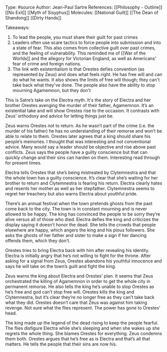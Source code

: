 Type: #source 
Author: Jean-Paul Sartre
References: [[Philosophy - Outline]]
[[No Exit]]
[[Myth of Sisyphus]]
Molecules: 
[[National Guilt]]
[[The Dean of Shandong]]
[[Dirty Hands]]

Takeaways:
1) To lead the people, you must share their guilt for past crimes
2) Leaders often use scare tactics to force people into submission and into a state of fear. This also comes from collective guilt over past crimes, and the feeling of vulnerability. This reminded me of [[War of the Worlds]] and the allegory for Victorian England, as well as Americans' fear of crime and foreign nations. 
3) The link with existentialism is that Orestes defies convention (as represented by Zeus) and does what feels right. He has free will and can do what he wants. It also shows the limits of free will though; they can't take back what they've done. The people also have the ability to stop mourning Agamemnon, but they don't


This is Satre’s take on the Electra myth. It's the story of Electra and her brother Orestes avenging the murder of their father, Agamemnon. It’s an existential take and will show Orestes rise to the occasion. It contrasts with Zeus’ orthodoxy and advice for letting things just be.

Zeus warns Orestes not to return. As he wasn’t part of the crime (i.e. the murder of his father) he has no understanding of their remorse and won’t be able to relate to them. Orestes later agrees that a king should share his people’s memories. I thought that was interesting and not conventional advice. Many would say a leader should be objective and rise above past conflicts. Zeus says the people have a guilty conscience but that can quickly change and their sins can harden on them. Interesting read through for present times.

Electra tells Orestes that she’s being mistreated by Clytemnestra and that the whole town has a guilty conscience. It’s clear that she’s waiting for her brother to return and Clytemnestra is fearing his return. Electra clearly hates and resents her mother as well as her stepfather. Clytemnestra seems to regret her treachery but also warns Electra about youthful pride. 

There’s an annual festival when the town pretends ghosts from the past come back to the city. The town is in constant mourning and is never allowed to be happy. The king has convinced the people to be sorry they’re alive versus all of those who died. Electra defies the king and criticizes the display saying it doesn’t honor the dead. She tells the crowds that people elsewhere are happy, which angers the king and his pious followers. She asks the ghosts of her father and sister to make a sign if her dancing offends them, which they don’t.

Orestes tries to bring Electra back with him after revealing his identity. Electra is initially angry that he’s not willing to fight for the throne. After asking for a signal from Zeus, Orestes abandons his youthful innocence and says he will take on the town’s guilt and fight the king.

Zeus warns the king about Electra and Orestes’ plan. It seems that Zeus orchestrated the killing of Agamemnon in order to get the whole city in permanent remorse. He also tells the king he’s unable to stop Orestes as he’s free and god can’t stop free will. Orestes kills the king and Clytemnestra, but it’s clear they’re no longer free as they can’t take back what they did. Orestes doesn’t care that Zeus was against him taking revenge. Not sure what the flies represent. The power has gone to Orestes’ head. 

The king made up the legend of the dead rising to keep the people fearful. The flies disfigure Electra while she’s sleeping and when she wakes up she regrets the whole thing. She blames Orestes for everything. Zeus condemns them both. Orestes argues that he’s free as is Electra and that’s all that matters. He tells the people that their sins are now his.